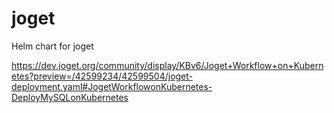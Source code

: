 # joget
Helm chart for joget

https://dev.joget.org/community/display/KBv6/Joget+Workflow+on+Kubernetes?preview=/42599234/42599504/joget-deployment.yaml#JogetWorkflowonKubernetes-DeployMySQLonKubernetes
